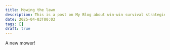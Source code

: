 ```yaml
---
title: Mowing the lawn
description: This is a post on My Blog about win-win survival strategies.
date: 2025-04-03T00:03
tags: []
draft: true
---
```

A new mower!
